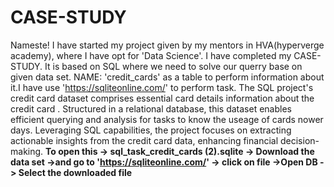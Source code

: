 # CASE-STUDY
Nameste! I have started my project given by my mentors in HVA(hyperverge academy), where I have opt for 'Data Science'.
I have completed my CASE-STUDY. It is based on SQL where we need to solve our querry base on given data set. NAME: 'credit_cards' as a table to perform information about it.I have use 'https://sqliteonline.com/'  to perform task.
The SQL project's credit card dataset comprises essential card details information about the credit card . Structured in a relational database, this dataset enables efficient querying and analysis for tasks to know the useage of cards nower days. Leveraging SQL capabilities, the project focuses on extracting actionable insights from the credit card data, enhancing financial decision-making.
**To open this -> sql_task_credit_cards (2).sqlite 
-> Download the data set 
->and go to 'https://sqliteonline.com/'
-> click on file 
->Open DB
-> Select the downloaded file**







